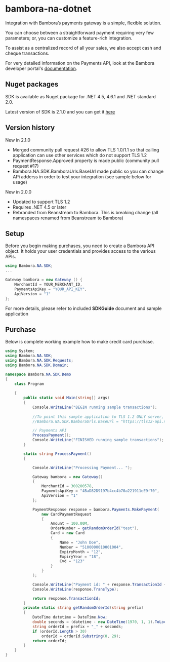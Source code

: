 bambora-na-dotnet
=================

Integration with Bambora’s payments gateway is a simple, flexible solution.

You can choose between a straightforward payment requiring very few parameters; or, you can customize a feature-rich integration.

To assist as a centralized record of all your sales, we also accept cash and cheque transactions.

For very detailed information on the Payments API, look at the Bambora developer portal's [documentation](https://dev.na.bambora.com/docs/references/payment_SDKs/take_payments/).

## Nuget packages
SDK is available as Nuget package for .NET 4.5, 4.6.1 and .NET standard 2.0. 

Latest version of SDK is 2.1.0 and you can get it [here](https://www.nuget.org/packages/Bambora.NA.SDK/)

## Version history

New in 2.1.0
* Merged community pull request #26 to allow TLS 1.0/1.1 so that calling application can use other services which do not support TLS 1.2
* PaymentResponse.Approved property is made public (community pull request #17)
* Bambora.NA.SDK.BamboraUrls.BaseUrl made public so you can change APi adderss in order to test your integration (see sample below for usage)

New in 2.0.0 
* Updated to support TLS 1.2
* Requires .NET 4.5 or later
* Rebranded from Beanstream to Bambora. This is breaking change (all namespaces renamed from Beanstream to Bambora)



## Setup
Before you begin making purchases, you need to create a Bambora API object. It holds your user credentials and provides access to the various APIs.

```c#
using Bambora.NA.SDK;
...

Gateway bambora = new Gateway () {
	MerchantId = YOUR_MERCHANT_ID,
	PaymentsApiKey = "YOUR_API_KEY",
	ApiVersion = "1"
};
```
For more details, please refer to included **SDKGuide** document and sample application

## Purchase

Below is complete working example how to make credit card purchase.


```c#
using System;
using Bambora.NA.SDK;
using Bambora.NA.SDK.Requests;
using Bambora.NA.SDK.Domain;

namespace Bambora.NA.SDK.Demo
{
    class Program
   
    {
        public static void Main(string[] args)
        {
            Console.WriteLine("BEGIN running sample transactions");
            
            //To point this sample application to TLS 1.2 ONLY server, uncomment line below
            //Bambora.NA.SDK.BamboraUrls.BaseUrl = "https://tls12-api.na.bambora.com";

            // Payments API
            ProcessPayment();            
            Console.WriteLine("FINISHED running sample transactions");
        }

        static string ProcessPayment()
        {

            Console.WriteLine("Processing Payment... ");

            Gateway bambora = new Gateway()
            {
                MerchantId = 300200578,
                PaymentsApiKey = "4BaD82D9197b4cc4b70a221911eE9f70",
                ApiVersion = "1"
            };

            PaymentResponse response = bambora.Payments.MakePayment(
                new CardPaymentRequest
                {
                    Amount = 100.00M,
                    OrderNumber = getRandomOrderId("test"),
                    Card = new Card
                    {
                        Name = "John Doe",
                        Number = "5100000010001004",
                        ExpiryMonth = "12",
                        ExpiryYear = "18",
                        Cvd = "123"
                    }
                }
            );

            Console.WriteLine("Payment id: " + response.TransactionId + ", " + response.Message + "\n");
            Console.WriteLine(response.TransType);

            return response.TransactionId;
        }
        private static string getRandomOrderId(string prefix)
        {
            DateTime datetime = DateTime.Now;
            double seconds = (datetime - new DateTime(1970, 1, 1).ToLocalTime()).TotalSeconds;            
            string orderId = prefix + "_" + seconds;
            if (orderId.Length > 30)
                orderId = orderId.Substring(0, 29);
            return orderId;
        }
    }
}

```





